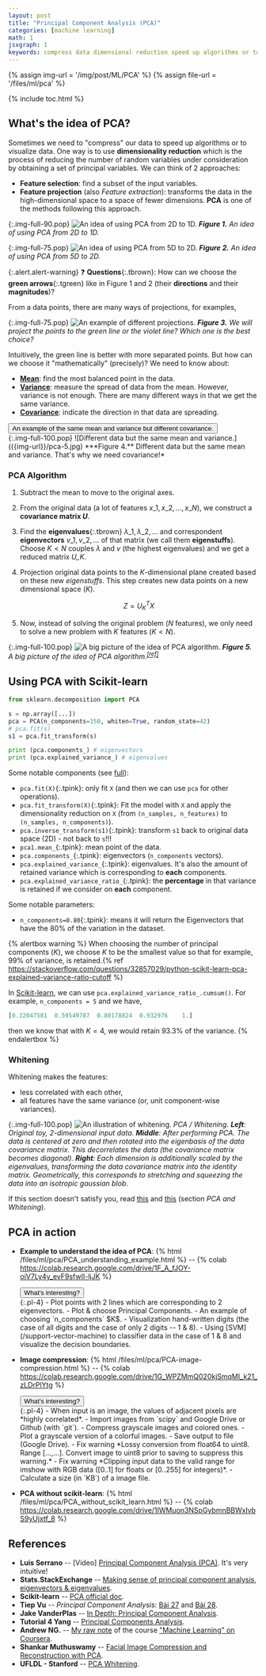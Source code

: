 ```yaml
---
layout: post
title: "Principal Component Analysis (PCA)"
categories: [machine learning]
math: 1
jsxgraph: 1
keywords: compress data dimensional reduction speed up algorithms or to visualize data feature selection Feature projection mean variance covariance eigenvalues covariance matrix eigenvectors explained_variance_ratio_ Whitening Image compression Luis Serrano Tiep Vu Jake VanderPlas UFLDL - Stanford Shankar Muthuswamy
---
```


{% assign img-url = '/img/post/ML/PCA' %}
{% assign file-url = '/files/ml/pca' %}

{% include toc.html %}

## What's the idea of PCA?

Sometimes we need to "compress" our data to speed up algorithms or to visualize data. One way is to use **dimensionality reduction** which is the process of reducing the number of random variables under consideration by obtaining a set of principal variables. We can think of 2 approaches:

- **Feature selection**: find a subset of the input variables.
- **Feature projection** (also *Feature extraction*): transforms the data in the high-dimensional space to a space of fewer dimensions. **PCA** is one of the methods following this approach.

{:.img-full-90.pop}
![An idea of using PCA from 2D to 1D.]({{img-url}}/pca-1.jpg)
***Figure 1.** An idea of using PCA from 2D to 1D.*

{:.img-full-75.pop}
![An idea of using PCA from 5D to 2D.]({{img-url}}/pca-2.jpg)
***Figure 2.** An idea of using PCA from 5D to 2D.*

{:.alert.alert-warning}
❓ **Questions**{:.tbrown}: How can we choose the **green arrows**{:.tgreen} like in Figure 1 and 2 (their **directions** and their **magnitudes**)?

From a data points, there are many ways of projections, for examples,

{:.img-full-75.pop}
![An example of different projections.]({{img-url}}/pca-4.jpg)
***Figure 3.** We will project the points to the green line or the violet line? Which one is the best choice?*

Intuitively, the green line is better with more separated points. But how can we choose it "mathematically" (precisely)? We need to know about: 

- **[Mean](/mean-median-mode)**: find the most balanced point in the data.
- **[Variance](/variance-covariance-correlation)**: measure the spread of data from the mean. However, variance is not enough. There are many different ways in that we get the same variance.
- **[Covariance](/variance-covariance-correlation)**: indicate the direction in that data are spreading.

<div class="hide-show-box">
<button type="button" markdown="1" class="btn collapsed box-button" data-toggle="collapse" data-target="#box1ct">
An example of the same mean and variance but different covariance.
</button>
<div id="box1ct" markdown="1" class="collapse multi-collapse box-content">
{:.img-full-100.pop}
![Different data but the same mean and variance.]({{img-url}}/pca-5.jpg)
***Figure 4.** Different data but the same mean and variance. That's why we need covariance!*
</div>
</div>


### PCA Algorithm

1. Subtract the mean to move to the original axes.
2. From the original data (a lot of features $x\_1, x\_2, \ldots, x\_N$), we construct a **covariance matrix $U$**.
2. Find the **eigenvalues**{:.tbrown} $\lambda\_1, \lambda\_2,\ldots$ and correspondent **eigenvectors** $v\_1, v\_2, \ldots$ of that matrix (we call them **eigenstuffs**). Choose $K < N$ couples $\lambda$ and $v$ (the highest eigenvalues) and we get a reduced matrix *$U\_K$*.
3. Projection original data points to the $K$-dimensional plane created based on these new *eigenstuffs*. This step creates new data points on a new dimensional space ($K$).

    $$
    Z = U_K^TX
    $$

4. Now, instead of solving the original problem ($N$ features), we only need to solve a new problem with $K$ features ($K<N$).

{:.img-full-100.pop}
![A big picture of the idea of PCA algorithm.]({{img-url}}/pca-3.jpg)
***Figure 5.** A big picture of the idea of PCA algorithm.<sup>[[ref]](https://www.youtube.com/watch?v=g-Hb26agBFg)</sup>*

## Using PCA with Scikit-learn

~~~ python
from sklearn.decomposition import PCA

s = np.array([...])
pca = PCA(n_components=150, whiten=True, random_state=42)
# pca.fit(s)
s1 = pca.fit_transform(s)

print (pca.components_) # eigenvectors
print (pca.explained_variance_) # eigenvalues
~~~

Some notable components (see [full](https://scikit-learn.org/stable/modules/generated/sklearn.decomposition.PCA.html)):

- `pca.fit(X)`{:.tpink}: only fit `X` (and then we can use `pca` for other operations).
- `pca.fit_transform(X)`{:.tpink}: Fit the model with `X` and apply the dimensionality reduction on `X` (from `(n_samples, n_features)` to `(n_samples, n_components)`).
- `pca.inverse_transform(s1)`{:.tpink}: transform `s1` back to original data space (2D) - not back to `s`!!!
- `pca1.mean_`{:.tpink}: mean point of the data.
- `pca.components_`{:.tpink}: eigenvectors (`n_components` vectors).
- `pca.explained_variance_`{:.tpink}: eigenvalues. It's also the amount of retained variance which is corresponding to **each** components.
- `pca.explained_variance_ratio_`{:.tpink}: the **percentage** in that variance is retained if we consider on **each** component.

Some notable parameters:

- `n_components=0.80`{:.tpink}: means it will return the Eigenvectors that have the 80% of the variation in the dataset.

{% alertbox warning %}
When choosing the number of principal components ($K$), we choose $K$ to be the smallest value so that for example, $99\%$ of variance, is retained.{% ref https://stackoverflow.com/questions/32857029/python-scikit-learn-pca-explained-variance-ratio-cutoff %}

In [Scikit-learn](https://scikit-learn.org/stable/modules/generated/sklearn.decomposition.PCA.html), we can use `pca.explained_variance_ratio_.cumsum()`. For example, `n_components = 5` and we have,

~~~ python
[0.32047581  0.59549787  0.80178824  0.932976    1.]
~~~

then we know that with $K=4$, we would retain $93.3\%$ of the variance.
{% endalertbox %}

### Whitening

Whitening makes the features: 

- less correlated with each other,
- all features have the same variance (or, unit component-wise variances).

{:.img-full-100.pop}
![An illustration of whitening.]({{img-url}}/pca-6.jpeg)
_PCA / Whitening. **Left**: Original toy, 2-dimensional input data. **Middle**: After performing PCA. The data is centered at zero and then rotated into the eigenbasis of the data covariance matrix. This decorrelates the data (the covariance matrix becomes diagonal). **Right**: Each dimension is additionally scaled by the eigenvalues, transforming the data covariance matrix into the identity matrix. Geometrically, this corresponds to stretching and squeezing the data into an isotropic gaussian blob._


If this section doesn't satisfy you, read [this](http://ufldl.stanford.edu/tutorial/unsupervised/PCAWhitening/#whitening) and [this](http://cs231n.github.io/neural-networks-2/) (section *PCA and Whitening*).

## PCA in action 

- **Example to understand the idea of PCA**: {% html /files/ml/pca/PCA_understanding_example.html %} -- {% colab https://colab.research.google.com/drive/1F_A_fJOY-oiV7Ly4y_evF9sfwII-ljJK %}

    <div class="hide-show-box">
    <button type="button" markdown="1" class="btn collapsed box-button" data-toggle="collapse" data-target="#box1ct">
    What's interesting?
    </button>
    <div id="box1ct" markdown="1" class="collapse multi-collapse box-content pb-3">
    {:.pl-4}
    - Plot points with 2 lines which are corresponding to 2 eigenvectors.
    - Plot & choose Principal Components.
    - An example of choosing `n_components` $K$.
    - Visualization hand-written digits (the case of all digits and the case of only 2 digits -- 1 & 8).
    - Using [SVM](/support-vector-machine) to classifier data in the case of 1 & 8 and visualize the decision boundaries.
    </div>
    </div>
  
- **Image compression**: {% html /files/ml/pca/PCA-image-compression.html %} -- {% colab https://colab.research.google.com/drive/1G_WPZMmQ020kjSmqMI_k21_zLDrPlYtg %}

    <div class="hide-show-box">
    <button type="button" markdown="1" class="btn collapsed box-button" data-toggle="collapse" data-target="#box11ct">
    What's interesting?
    </button>
    <div id="box11ct" markdown="1" class="collapse multi-collapse box-content pb-3">
    {:.pl-4}
    - When input is an image, the values of adjacent pixels are *highly correlated*.
    - Import images from `scipy` and Google Drive or Github (with `git`).
    - Compress grayscale images and colored ones.
    - Plot a grayscale version of a colorful images.
    - Save output to file (Google Drive).
    - Fix warning *Lossy conversion from float64 to uint8. Range [...,...]. Convert image to uint8 prior to saving to suppress this warning.*
    - Fix warning *Clipping input data to the valid range for imshow with RGB data ([0..1] for floats or [0..255] for integers)*.
    - Calculate a size (in `KB`) of a image file.
    </div>
    </div>

- **PCA without scikit-learn**: {% html /files/ml/pca/PCA_without_scikit_learn.html %} -- {% colab https://colab.research.google.com/drive/1IWMuon3NSpGybmnBBWxlvbS9yUjxtf_8 %}


## References

- **Luis Serrano** -- [Video] [Principal Component Analysis (PCA)](https://www.youtube.com/watch?v=g-Hb26agBFg). It's very intuitive!
- **Stats.StackExchange** -- [Making sense of principal component analysis, eigenvectors & eigenvalues](https://stats.stackexchange.com/questions/2691/making-sense-of-principal-component-analysis-eigenvectors-eigenvalues).
- **Scikit-learn** -- [PCA official doc](https://scikit-learn.org/stable/modules/generated/sklearn.decomposition.PCA.html).
- **Tiep Vu** -- *Principal Component Analysis*: [Bài 27](https://machinelearningcoban.com/2017/06/15/pca/) and [Bài 28](https://machinelearningcoban.com/2017/06/21/pca2/).
- **Jake VanderPlas** -- [In Depth: Principal Component Analysis](https://jakevdp.github.io/PythonDataScienceHandbook/05.09-principal-component-analysis.html).
- **Tutorial 4 Yang** -- [Principal Components Analysis]({{file-url}}/tutorial4-yang.pdf).
- **Andrew NG.** -- [My raw note](https://rawnote.dinhanhthi.com/machine-learning-coursera-8#principal-component-analysis-pca) of the course ["Machine Learning" on Coursera](https://www.coursera.org/learn/machine-learning/).
- **Shankar Muthuswamy** -- [Facial Image Compression and Reconstruction with PCA](https://shankarmsy.github.io/posts/pca-sklearn.html).
- **UFLDL - Stanford** -- [PCA Whitening](http://ufldl.stanford.edu/tutorial/unsupervised/PCAWhitening/).





